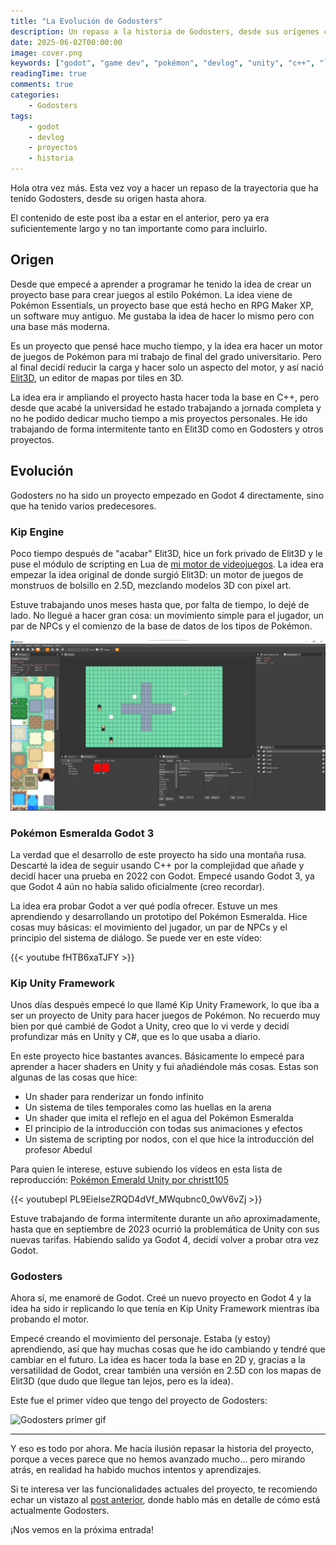 ```yaml
---
title: "La Evolución de Godosters"
description: Un repaso a la historia de Godosters, desde sus orígenes como idea hasta el proyecto actual en Godot 4.
date: 2025-06-02T00:00:00
image: cover.png
keywords: ["godot", "game dev", "pokémon", "devlog", "unity", "c++", "lua"]
readingTime: true
comments: true
categories:
    - Godosters
tags:
    - godot
    - devlog
    - proyectos
    - historia
---
```


Hola otra vez más. Esta vez voy a hacer un repaso de la trayectoria que ha tenido Godosters, desde su origen hasta ahora.

El contenido de este post iba a estar en el anterior, pero ya era suficientemente largo y no tan importante como para incluirlo.

## Origen

Desde que empecé a aprender a programar he tenido la idea de crear un proyecto base para crear juegos al estilo Pokémon. La idea viene de Pokémon Essentials, un proyecto base que está hecho en RPG Maker XP, un software muy antiguo. Me gustaba la idea de hacer lo mismo pero con una base más moderna.

Es un proyecto que pensé hace mucho tiempo, y la idea era hacer un motor de juegos de Pokémon para mi trabajo de final del grado universitario. Pero al final decidí reducir la carga y hacer solo un aspecto del motor, y así nació [Elit3D](https://christt105.itch.io/elit3d), un editor de mapas por tiles en 3D.

La idea era ir ampliando el proyecto hasta hacer toda la base en C++, pero desde que acabé la universidad he estado trabajando a jornada completa y no he podido dedicar mucho tiempo a mis proyectos personales. He ido trabajando de forma intermitente tanto en Elit3D como en Godosters y otros proyectos.

## Evolución

Godosters no ha sido un proyecto empezado en Godot 4 directamente, sino que ha tenido varios predecesores.

### Kip Engine

Poco tiempo después de "acabar" Elit3D, hice un fork privado de Elit3D y le puse el módulo de scripting en Lua de [mi motor de videojuegos](https://empty-whisper.github.io/WhispEngine/). La idea era empezar la idea original de donde surgió Elit3D: un motor de juegos de monstruos de bolsillo en 2.5D, mezclando modelos 3D con pixel art.

Estuve trabajando unos meses hasta que, por falta de tiempo, lo dejé de lado. No llegué a hacer gran cosa: un movimiento simple para el jugador, un par de NPCs y el comienzo de la base de datos de los tipos de Pokémon.

![Preview of Kip Engine](KipEngine.png)

### Pokémon Esmeralda Godot 3

La verdad que el desarrollo de este proyecto ha sido una montaña rusa. Descarté la idea de seguir usando C++ por la complejidad que añade y decidí hacer una prueba en 2022 con Godot. Empecé usando Godot 3, ya que Godot 4 aún no había salido oficialmente (creo recordar).

La idea era probar Godot a ver qué podía ofrecer. Estuve un mes aprendiendo y desarrollando un prototipo del Pokémon Esmeralda. Hice cosas muy básicas: el movimiento del jugador, un par de NPCs y el principio del sistema de diálogo. Se puede ver en este vídeo:

{{< youtube fHTB6xaTJFY >}}

### Kip Unity Framework

Unos días después empecé lo que llamé Kip Unity Framework, lo que iba a ser un proyecto de Unity para hacer juegos de Pokémon. No recuerdo muy bien por qué cambié de Godot a Unity, creo que lo vi verde y decidí profundizar más en Unity y C#, que es lo que usaba a diario.

En este proyecto hice bastantes avances. Básicamente lo empecé para aprender a hacer shaders en Unity y fui añadiéndole más cosas. Estas son algunas de las cosas que hice:

- Un shader para renderizar un fondo infinito  
- Un sistema de tiles temporales como las huellas en la arena  
- Un shader que imita el reflejo en el agua del Pokémon Esmeralda  
- El principio de la introducción con todas sus animaciones y efectos  
- Un sistema de scripting por nodos, con el que hice la introducción del profesor Abedul  

Para quien le interese, estuve subiendo los vídeos en esta lista de reproducción: [Pokémon Emerald Unity por christt105](https://youtube.com/playlist?list=PL9EieIseZRQD4dVf_MWqubnc0_0wV6vZj&si=mtHnbZRdVdDaFLJU)

{{< youtubepl PL9EieIseZRQD4dVf_MWqubnc0_0wV6vZj >}}

Estuve trabajando de forma intermitente durante un año aproximadamente, hasta que en septiembre de 2023 ocurrió la problemática de Unity con sus nuevas tarifas. Habiendo salido ya Godot 4, decidí volver a probar otra vez Godot.

### Godosters

Ahora sí, me enamoré de Godot. Creé un nuevo proyecto en Godot 4 y la idea ha sido ir replicando lo que tenía en Kip Unity Framework mientras iba probando el motor.

Empecé creando el movimiento del personaje. Estaba (y estoy) aprendiendo, así que hay muchas cosas que he ido cambiando y tendré que cambiar en el futuro. La idea es hacer toda la base en 2D y, gracias a la versatilidad de Godot, crear también una versión en 2.5D con los mapas de Elit3D (que dudo que llegue tan lejos, pero es la idea).

Este fue el primer vídeo que tengo del proyecto de Godosters:

![Godosters primer gif](godosters-first-gif.gif)

---

Y eso es todo por ahora. Me hacía ilusión repasar la historia del proyecto, porque a veces parece que no hemos avanzado mucho... pero mirando atrás, en realidad ha habido muchos intentos y aprendizajes.

Si te interesa ver las funcionalidades actuales del proyecto, te recomiendo echar un vistazo al [post anterior](https://christt105.github.io/blog/es/p/godosters-devlog-0/), donde hablo más en detalle de cómo está actualmente Godosters.

¡Nos vemos en la próxima entrada!
